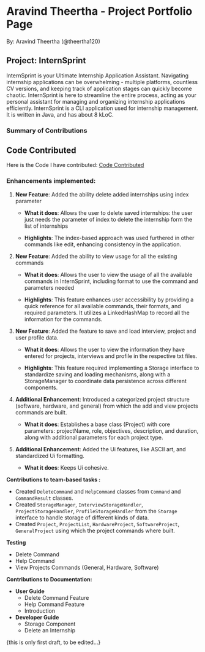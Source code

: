 # Aravind Theertha - Project Portfolio Page

By: Aravind Theertha (@theertha120)

## Project: InternSprint

InternSprint is your Ultimate Internship Application Assistant. Navigating internship 
applications can be overwhelming - multiple platforms, countless CV versions, and keeping track of application 
stages can quickly become chaotic. InternSprint is here to streamline the entire process, acting as your personal 
assistant for managing and organizing internship applications efficiently. InternSprint is a CLI application used for
internship management. It is written in Java, and has about 8 kLoC.

### Summary of Contributions

## Code Contributed

Here is the Code I have contributed:
[Code Contributed](https://nus-cs2113-ay2425s2.github.io/tp-dashboard/?search=&sort=groupTitle&sortWithin=title&timeframe=commit&mergegroup=&groupSelect=groupByRepos&breakdown=true&checkedFileTypes=docs~functional-code~test-code~other&since=2025-02-21&tabOpen=true&tabType=authorship&tabAuthor=nmarwah7&tabRepo=AY2425S2-CS2113-T11a-3%2Ftp%5Bmaster%5D&authorshipIsMergeGroup=false&authorshipFileTypes=docs~functional-code~test-code~other&authorshipIsBinaryFileTypeChecked=false&authorshipIsIgnoredFilesChecked=false)


### Enhancements implemented:
1. **New Feature**: Added the ability delete added internships using index parameter

   * **What it does**: Allows the user to delete saved internships: the user just needs the parameter of 
   index to delete the internship form the list of internships

   * **Highlights**: The index-based approach was used furthered in other commands like edit, enhancing 
   consistency in the application.

2. **New Feature**: Added the ability to view usage for all the existing commands

   * **What it does**: Allows the user to view the usage of all the available commands in InternSprint, including 
   format to use the command and parameters needed

   * **Highlights**: This feature enhances user accessibility by providing a quick reference for all available 
   commands, their formats, and required parameters. It utilizes a LinkedHashMap to record all the information for the commands.

3. **New Feature**: Added the feature to save and load interview, project and user profile data.

   * **What it does**: Allows the user to view the information they have entered for projects, interviews and profile 
   in the respective txt files.

   * **Highlights**: This feature required implementing a Storage interface to standardize saving and loading 
   mechanisms, along with a StorageManager to coordinate data persistence across different components.

4. **Additional Enhancement**: Introduced a categorized project structure (software, hardware, and general) 
from which the add and view projects commands are built.

   * **What it does**: Establishes a base class (Project) with core parameters: projectName, role, objectives, 
   description, and duration, along with additional parameters for each project type.

5. **Additional Enhancement**: Added the Ui features, like ASCII art, and standardized Ui formatting.

   * **What it does**: Keeps Ui cohesive.



**Contributions to team-based tasks :**
* Created `DeleteCommand` and `HelpCommand` classes from `Command` and `CommandResult` classes.
* Created `StorageManager`, `InterviewStorageHandler`, `ProjectStorageHandler`, `ProfileStorageHandler` from the 
`Storage` interface to handle storage of different kinds of data.
* Created `Project`, `ProjectList`, `HardwareProject`, `SoftwareProject`, `GeneralProject` using which the 
project commands where built.

**Testing**
* Delete Command 
* Help Command 
* View Projects Commands (General, Hardware, Software) 

**Contributions to Documentation:**
* **User Guide**
    * Delete Command Feature
    * Help Command Feature
    * Introduction
* **Developer Guide**
    * Storage Component 
    * Delete an Internship

{this is only first draft, to be edited...}